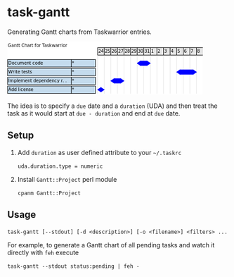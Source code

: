 
task-gantt
==========

Generating Gantt charts from Taskwarrior entries.

![`task-gantt status:pending pro:task-gantt`](doc/gantt.png)

The idea is to specify a `due` date and a `duration` (UDA) and then treat the
task as it would start at `due - duration` and end at `due` date.


Setup
-----

1.	Add `duration` as user defined attribute to your `~/.taskrc`
	```
	uda.duration.type = numeric
	```
2.	Install `Gantt::Project` perl module
	```
	cpanm Gantt::Project
	```


Usage
-----

```
task-gantt [--stdout] [-d <description>] [-o <filename>] <filters> ...
```
For example, to generate a Gantt chart of all pending tasks and watch it
directly with `feh` execute
```
task-gantt --stdout status:pending | feh -
```

